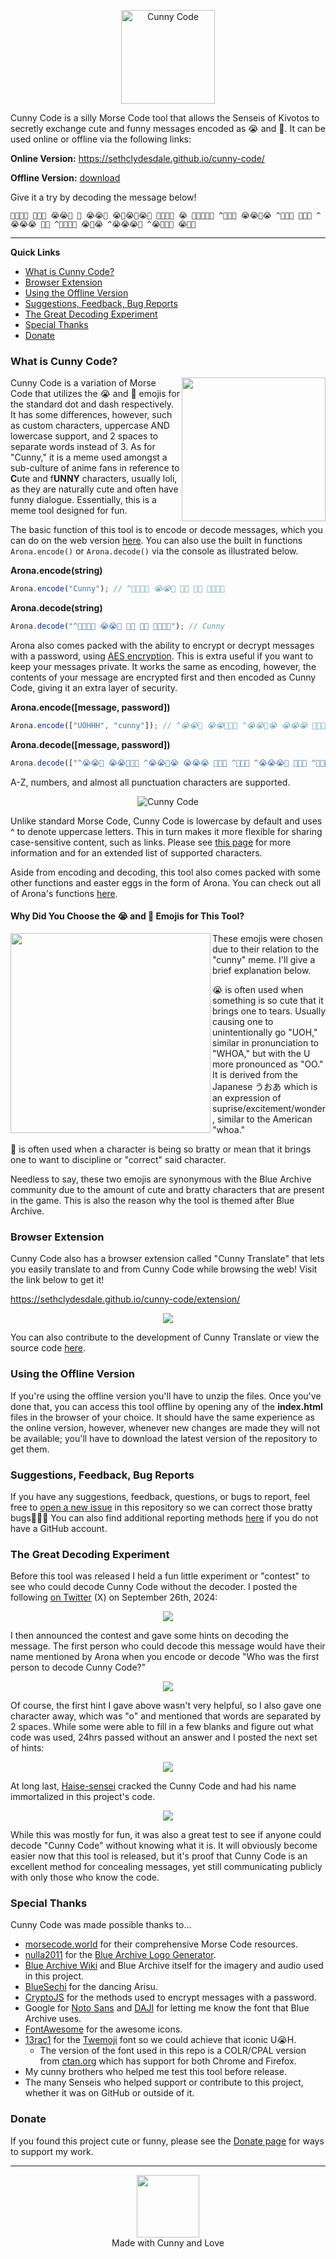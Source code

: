 ﻿<p align="center"><img src="resources/images/logo.png" align="center" height="150" alt="Cunny Code"></p>

Cunny Code is a silly Morse Code tool that allows the Senseis of Kivotos to secretly exchange cute and funny messages encoded as 😭 and 💢. It can be used online or offline via the following links:

**Online Version:** https://sethclydesdale.github.io/cunny-code/

**Offline Version:** [download](https://github.com/SethClydesdale/cunny-code/archive/refs/heads/main.zip)

Give it a try by decoding the message below!

```
💢😭💢💢 💢💢💢 😭😭💢 💢 😭😭💢 😭💢😭💢😭💢 💢😭😭😭 😭 💢😭😭💢😭 ^💢💢😭 😭😭💢😭 ^💢😭💢 💢😭💢 ^😭😭😭 💢💢 ^💢💢😭💢 😭💢😭 ^😭😭😭💢 ^😭💢💢💢 😭💢💢
```

-----

**Quick Links**
- [What is Cunny Code?](#what-is-cunny-code)
- [Browser Extension](#browser-extension)
- [Using the Offline Version](#using-the-offline-version)
- [Suggestions, Feedback, Bug Reports](#suggestions-feedback-bug-reports)
- [The Great Decoding Experiment](#the-great-decoding-experiment)
- [Special Thanks](#special-thanks)
- [Donate](#donate)


### What is Cunny Code?

<img src="resources/images/readme/arona.png" align="right" height="230">

Cunny Code is a variation of Morse Code that utilizes the 😭 and 💢 emojis for the standard dot and dash respectively. It has some differences, however, such as custom characters, uppercase AND lowercase support, and 2 spaces to separate words instead of 3. As for "Cunny," it is a meme used amongst a sub-culture of anime fans in reference to **C**ute and f**UNNY** characters, usually loli, as they are naturally cute and often have funny dialogue. Essentially, this is a meme tool designed for fun.

The basic function of this tool is to encode or decode messages, which you can do on the web version [here](https://sethclydesdale.github.io/cunny-code/). You can also use the built in functions `Arona.encode()` or `Arona.decode()` via the console as illustrated below.

**Arona.encode(string)**
```javascript
Arona.encode("Cunny"); // ^💢😭💢😭 😭😭💢 💢😭 💢😭 💢😭💢💢
```

**Arona.decode(string)**
```javascript
Arona.decode("^💢😭💢😭 😭😭💢 💢😭 💢😭 💢😭💢💢"); // Cunny
```

Arona also comes packed with the ability to encrypt or decrypt messages with a password, using [AES encryption](https://en.wikipedia.org/wiki/Advanced_Encryption_Standard). This is extra useful if you want to keep your messages private. It works the same as encoding, however, the contents of your message are encrypted first and then encoded as Cunny Code, giving it an extra layer of security.

**Arona.encode([message, password])**
```javascript
Arona.encode(["UOHHH", "cunny"]); // ^😭😭💢 😭😭💢💢💢 ^😭😭💢😭 😭😭😭 💢😭😭 ^💢💢😭 ^😭😭😭💢 💢😭💢 ^💢😭😭💢 😭💢💢💢💢 😭💢😭💢😭 💢😭😭😭 😭😭😭😭😭 ^💢💢 💢😭 💢💢 😭😭💢😭 ^💢😭💢💢 ^😭💢💢😭 😭💢😭 💢😭💢😭 ^😭💢😭😭 ^😭💢💢😭 💢💢 😭💢💢 ^💢😭 ^💢💢😭😭 ^💢😭💢💢 💢😭😭💢 ^💢💢😭💢 😭 ^💢😭💢💢 💢💢💢💢💢 ^💢😭💢😭 💢💢💢💢😭 ^💢😭💢 😭😭💢😭 😭💢😭 ^💢💢😭 💢💢😭 ^😭😭😭💢 ^😭😭😭💢 ^😭😭💢 💢😭😭😭💢
```

**Arona.decode([message, password])**
```javascript
Arona.decode(["^😭😭💢 😭😭💢💢💢 ^😭😭💢😭 😭😭😭 💢😭😭 ^💢💢😭 ^😭😭😭💢 💢😭💢 ^💢😭😭💢 😭💢💢💢💢 😭💢😭💢😭 💢😭😭😭 😭😭😭😭😭 ^💢💢 💢😭 💢💢 😭😭💢😭 ^💢😭💢💢 ^😭💢💢😭 😭💢😭 💢😭💢😭 ^😭💢😭😭 ^😭💢💢😭 💢💢 😭💢💢 ^💢😭 ^💢💢😭😭 ^💢😭💢💢 💢😭😭💢 ^💢💢😭💢 😭 ^💢😭💢💢 💢💢💢💢💢 ^💢😭💢😭 💢💢💢💢😭 ^💢😭💢 😭😭💢😭 😭💢😭 ^💢💢😭 💢💢😭 ^😭😭😭💢 ^😭😭😭💢 ^😭😭💢 💢😭😭😭💢", "cunny"]); // UOHHH
```

A-Z, numbers, and almost all punctuation characters are supported. 

<p align="center"><img src="resources/images/readme/cunny-code.png" align="center" alt="Cunny Code"></p>

Unlike standard Morse Code, Cunny Code is lowercase by default and uses ^ to denote uppercase letters. This in turn makes it more flexible for sharing case-sensitive content, such as links. Please see [this page](https://sethclydesdale.github.io/cunny-code/code/) for more information and for an extended list of supported characters.

Aside from encoding and decoding, this tool also comes packed with some other functions and easter eggs in the form of Arona. You can check out all of Arona's functions [here](https://sethclydesdale.github.io/cunny-code/arona/).


#### Why Did You Choose the 😭 and 💢 Emojis for This Tool?

<img src="resources/images/readme/mutsuki.png" align="left" height="320">

These emojis were chosen due to their relation to the "cunny" meme. I'll give a brief explanation below.

😭 is often used when something is so cute that it brings one to tears. Usually causing one to unintentionally go "UOH," similar in pronunciation to "WHOA," but with the U more pronounced as "OO." It is derived from the Japanese うおあ which is an expression of suprise/excitement/wonder, similar to the American "whoa."

💢 is often used when a character is being so bratty or mean that it brings one to want to discipline or "correct" said character.

Needless to say, these two emojis are synonymous with the Blue Archive community due to the amount of cute and bratty characters that are present in the game. This is also the reason why the tool is themed after Blue Archive.


### Browser Extension
Cunny Code also has a browser extension called "Cunny Translate" that lets you easily translate to and from Cunny Code while browsing the web! Visit the link below to get it!

https://sethclydesdale.github.io/cunny-code/extension/

<div align="center"><img src="resources/images/general/demo.png"></div>

You can also contribute to the development of Cunny Translate or view the source code [here](https://github.com/SethClydesdale/cunny-translate).


### Using the Offline Version
If you're using the offline version you'll have to unzip the files. Once you've done that, you can access this tool offline by opening any of the **index.html** files in the browser of your choice. It should have the same experience as the online version, however, whenever new changes are made they will not be available; you'll have to download the latest version of the repository to get them.


### Suggestions, Feedback, Bug Reports
If you have any suggestions, feedback, questions, or bugs to report, feel free to [open a new issue](https://github.com/SethClydesdale/cunny-code/issues) in this repository so we can correct those bratty bugs💢💢💢 You can also find additional reporting methods [here](https://sethclydesdale.github.io/cunny-code/report/) if you do not have a GitHub account.


### The Great Decoding Experiment

Before this tool was released I held a fun little experiment or "contest" to see who could decode Cunny Code without the decoder. I posted the following [on Twitter](https://x.com/SethC1995/status/1839472034721456176) (X) on September 26th, 2024:

<p align="center"><img src="resources/images/readme/contest/1.png" align="center"></p>

I then announced the contest and gave some hints on decoding the message. The first person who could decode this message would have their name mentioned by Arona when you encode or decode "Who was the first person to decode Cunny Code?"

<p align="center"><img src="resources/images/readme/contest/2.png" align="center"></p>

Of course, the first hint I gave above wasn't very helpful, so I also gave one character away, which was "o" and mentioned that words are separated by 2 spaces. While some were able to fill in a few blanks and figure out what code was used, 24hrs passed without an answer and I posted the next set of hints:

<p align="center"><img src="resources/images/readme/contest/3.png" align="center"></p>

At long last, [Haise-sensei](https://x.com/Roxas13thXIII/status/1839909996383088696) cracked the Cunny Code and had his name immortalized in this project's code.

<p align="center"><img src="resources/images/readme/contest/4.png" align="center"></p>

While this was mostly for fun, it was also a great test to see if anyone could decode "Cunny Code" without knowing what it is. It will obviously become easier now that this tool is released, but it's proof that Cunny Code is an excellent method for concealing messages, yet still communicating publicly with only those who know the code.


### Special Thanks
Cunny Code was made possible thanks to...
- [morsecode.world](https://morsecode.world/international/morse2.html) for their comprehensive Morse Code resources.
- [nulla2011](https://github.com/nulla2011) for the [Blue Archive Logo Generator](https://github.com/nulla2011/bluearchive-logo).
- [Blue Archive Wiki](https://bluearchive.fandom.com/wiki/Arona/Gallery) and Blue Archive itself for the imagery and audio used in this project.
- [BlueSechi](https://www.youtube.com/watch?v=T9F1Wk8DQdg) for the dancing Arisu.
- [CryptoJS](https://github.com/brix/crypto-js) for the methods used to encrypt messages with a password.
- Google for [Noto Sans](https://fonts.google.com/noto/specimen/Noto+Sans) and [DAJI](https://x.com/daji_nhnyk/status/1840259471819280870) for letting me know the font that Blue Archive uses.
- [FontAwesome](https://github.com/FortAwesome/Font-Awesome) for the awesome icons.
- [13rac1](https://github.com/13rac1) for the [Twemoji](https://github.com/13rac1/twemoji-color-font?tab=readme-ov-file) font so we could achieve that iconic U😭H.
  - The version of the font used in this repo is a COLR/CPAL version from [ctan.org](https://ctan.org/pkg/twemoji-colr) which has support for both Chrome and Firefox.
- My cunny brothers who helped me test this tool before release.
- The many Senseis who helped support or contribute to this project, whether it was on GitHub or outside of it.


### Donate
If you found this project cute or funny, please see the [Donate page](https://sethclydesdale.github.io/cunny-code/donate/) for ways to support my work.

-----

<div align="center"><a href="https://sethclydesdale.github.io/cunny-code/404"><img src="resources/images/arisu.png" align="center" height="100"></a></div>
<div align="center">Made with Cunny and Love</div>
